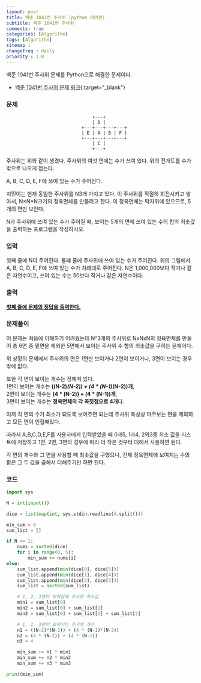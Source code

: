 ```yaml
---
layout: post
title: 백준 1041번 주사위 (python 파이썬)
subtitle: 백준 1041번 주사위
comments: true
categories: [Algorithm]
tags: [Algorithm]
sitemap :
changefreq : daily
priority : 1.0
---
```

백준 1041번 주사위 문제를 Python으로 해결한 문제이다.  

* [백준 1041번 주사위 문제 링크](https://www.acmicpc.net/problem/1041){:target="_blank"}


### 문제 
```
							    +---+        
							    | D |        
							+---+---+---+---+
							| E | A | B | F |
							+---+---+---+---+
							    | C |        
							    +---+        
```
주사위는 위와 같이 생겼다. 주사위의 여섯 면에는 수가 쓰여 있다. 위의 전개도를 수가 밖으로 나오게 접는다.

A, B, C, D, E, F에 쓰여 있는 수가 주어진다.

지민이는 현재 동일한 주사위를 N3개 가지고 있다. 이 주사위를 적절히 회전시키고 쌓아서, N×N×N크기의 정육면체를 만들려고 한다. 이 정육면체는 탁자위에 있으므로, 5개의 면만 보인다.

N과 주사위에 쓰여 있는 수가 주어질 때, 보이는 5개의 면에 쓰여 있는 수의 합의 최솟값을 출력하는 프로그램을 작성하시오.


### 입력
첫째 줄에 N이 주어진다. 둘째 줄에 주사위에 쓰여 있는 수가 주어진다. 위의 그림에서 A, B, C, D, E, F에 쓰여 있는 수가 차례대로 주어진다. N은 1,000,000보다 작거나 같은 자연수이고, 쓰여 있는 수는 50보다 작거나 같은 자연수이다.




### 출력
**<u>첫째 줄에 문제의 정답을 출력한다.</u>**


### 문제풀이
이 문제는 처음에 이해하기 어려웠는데 N^3개의 주사위로 NxNxN의 정육면체를 만들어
총 6면 중 밑면을 제외한 5면에서 보이는 주사위 수 합의 최솟값을 구하는 문제이다.

위 상황의 문제에서 주사위의 면은 1면만 보이거나 2면이 보이거나, 3면이 보이는 경우 밖에 없다.

또한 각 면이 보이는 개수는 정해져 있다.  
1면이 보이는 개수는 **((N-2)*(N-2)) + (4 * (N-1)*(N-2))개**,  
2면이 보이는 개수는 **(4 * (N-2)) + (4 * (N-1))개**,  
3면이 보이는 개수는 **정육면체의 각 꼭짓점으로 4개**다.  

이제 각 면의 수가 최소가 되도록 보여주면 되는데 주사위 특성상 마주보는 면을 제외하고 모든 면이 인접해있다.

따라서 A,B,C,D,E,F를 사용자에게 입력받았을 때 0과5, 1과4, 2와3중 최소 값을 리스트에 저장하고 1면, 2면, 3면의 경우에 따라 더 작은 것부터 더해서 사용하면 된다.

각 면의 개수와 그 면을 사용할 때 최솟값을 구했으니, 전체 정육면체에 보여지는 수의 합은 그 두 값을 곱해서 더해주기만 하면 된다.


### 코드
```python
import sys

N = int(input())

dice = list(map(int, sys.stdin.readline().split()))

min_sum = 0
sum_list = []

if N == 1:
    nums = sorted(dice)
    for i in range(0, 5):
        min_sum += nums[i]
else:
    sum_list.append(min(dice[0], dice[5]))
    sum_list.append(min(dice[1], dice[4]))
    sum_list.append(min(dice[2], dice[3]))
    sum_list = sorted(sum_list)

    # 1, 2, 3면이 보여질때 주사위 최소값
    min1 = sum_list[0]
    min2 = sum_list[0] + sum_list[1]
    min3 = sum_list[0] + sum_list[1] + sum_list[2]

    # 1, 2, 3면이 보여지는 주사위 개수
    n1 = ((N-2)*(N-2)) + (4 * (N-1)*(N-2))
    n2 = (4 * (N-2)) + (4 * (N-1))
    n3 = 4

    min_sum += n1 * min1
    min_sum += n2 * min2
    min_sum += n3 * min3

print(min_sum)
```